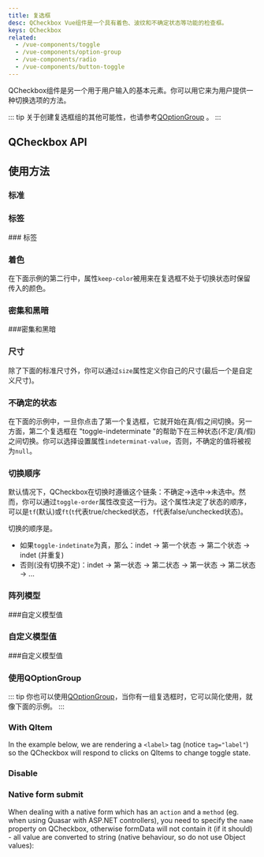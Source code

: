 ```yaml
---
title: 复选框
desc: QCheckbox Vue组件是一个具有着色、波纹和不确定状态等功能的检查框。
keys: QCheckbox
related:
  - /vue-components/toggle
  - /vue-components/option-group
  - /vue-components/radio
  - /vue-components/button-toggle
---
```


QCheckbox组件是另一个用于用户输入的基本元素。你可以用它来为用户提供一种切换选项的方法。

::: tip
关于创建复选框组的其他可能性，也请参考[QOptionGroup](/vue-components/option-group) 。
:::


## QCheckbox API

<doc-api file="QCheckbox" />

## 使用方法

### 标准

<doc-example title="标准" file="QCheckbox/Standard" />

### 标签

<doc-example title="标签" file="QCheckbox/Label" /> ### 标签

### 着色

在下面示例的第二行中，属性`keep-color`被用来在复选框不处于切换状态时保留传入的颜色。

<doc-example title="着色" file="QCheckbox/Coloring" />

### 密集和黑暗

<doc-example title="密集" file="QCheckbox/Dense" /> ###密集和黑暗

<doc-example title="深色背景下" file="QCheckbox/OnDarkBackground" dark />

### 尺寸

除了下面的标准尺寸外，你可以通过`size`属性定义你自己的尺寸(最后一个是自定义尺寸)。

<doc-example title="标准尺寸" file="QCheckbox/StandardSizes" />

### 不确定的状态

在下面的示例中，一旦你点击了第一个复选框，它就开始在真/假之间切换。另一方面，第二个复选框在 "toggle-indeterminate "的帮助下在三种状态(不定/真/假)之间切换。你可以选择设置属性`indeterminat-value`，否则，不确定的值将被视为`null`。

<doc-example title="不确定的状态" file="QCheckbox/IndeterminateState" />

### 切换顺序

默认情况下，QCheckbox在切换时遵循这个链条：不确定->选中->未选中。然而，你可以通过`toggle-order`属性改变这一行为。这个属性决定了状态的顺序，可以是`tf`(默认)或`ft`(`t`代表true/checked状态，`f`代表false/unchecked状态)。

切换的顺序是。

* 如果`toggle-indetinate`为真，那么：indet -> 第一个状态 -> 第二个状态 -> indet (并重复)
* 否则(没有切换不定)：indet -> 第一状态 -> 第二状态 -> 第一状态 -> 第二状态 -> ...

<doc-example title="切换顺序" file="QCheckbox/ToggleOrder" />

### 阵列模型

<doc-example title="数组作为模型" file="QCheckbox/ArrayAsModel" /> ###自定义模型值

### 自定义模型值

<doc-example title="自定义模型值" file="QCheckbox/CustomModel" /> ###自定义模型值

### 使用QOptionGroup

::: tip
你也可以使用[QOptionGroup](/vue-components/option-group)，当你有一组复选框时，它可以简化使用，就像下面的示例。
:::

<doc-example title="Usage with QOptionGroup" file="QCheckbox/OptionGroup" />

### With QItem

In the example below, we are rendering a `<label>` tag (notice `tag="label"`) so the QCheckbox will respond to clicks on QItems to change toggle state.

<doc-example title="With QItem" file="QCheckbox/InaList" />

### Disable

<doc-example title="Disable" file="QCheckbox/Disable" />

### Native form submit

When dealing with a native form which has an `action` and a `method` (eg. when using Quasar with ASP.NET controllers), you need to specify the `name` property on QCheckbox, otherwise formData will not contain it (if it should) - all value are converted to string (native behaviour, so do not use Object values):

<doc-example title="Native form" file="QCheckbox/NativeForm" />

